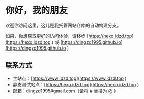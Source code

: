 # 你好，我的朋友

欢迎你访问这里，这儿是我托管网站仓库的自动构建分支。

如果，你想获取更好的访问体验，请移步 [https://hexo.idzd.top](https://hexo.idzd.top ) 或 [https://dingzd1995.github.io](https://dingzd1995.github.io )

## 联系方式

- 主站点：[https://www.idzd.top](https://www.idzd.top )
- 静态测试站点：[https://hexo.idzd.top](https://hexo.idzd.top )
- 邮箱：dingzd1995#gmail.com（请将 # 替换为 @ ）
